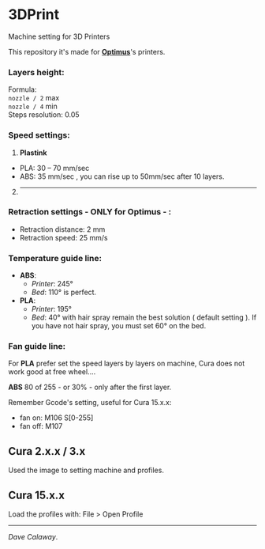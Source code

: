 # 3DPrint
Machine setting for 3D Printers  

This repository it's made for [**Optimus**](http://goo.gl/feKXvQ)'s printers.  

### Layers height:  
Formula:  
`nozzle / 2` max  
`nozzle / 4` min  
Steps resolution: 0.05  

### Speed settings:  
1. **Plastink**
  * PLA: 30 – 70 mm/sec  
  * ABS: 35 mm/sec  , you can rise up to 50mm/sec after 10 layers.
2. --------

### Retraction settings - ONLY for Optimus - :
 - Retraction distance: 2 mm
 - Retraction speed: 25 mm/s


### Temperature guide line:  
* **ABS**:
	* *Printer*: 245°
	* *Bed*: 110° is perfect.  
* **PLA**:   
	* *Printer*: 195°
	*  *Bed*: 40° with hair spray remain the best solution ( default setting ). If you have not hair spray, you must set 60° on the bed.  

### Fan guide line:
For **PLA** prefer set the speed layers by layers on machine, Cura does not work good at free wheel....  

**ABS** 80 of 255 - or 30% - only after the first layer.  

Remember Gcode's setting, useful for Cura 15.x.x:  
* fan on: M106 S[0-255]
* fan off: M107  

## Cura 2.x.x / 3.x
Used the image to setting machine and profiles.


## Cura 15.x.x
Load the profiles with: File > Open Profile   

--------------------------------------------------------------  
*Dave Calaway*.

